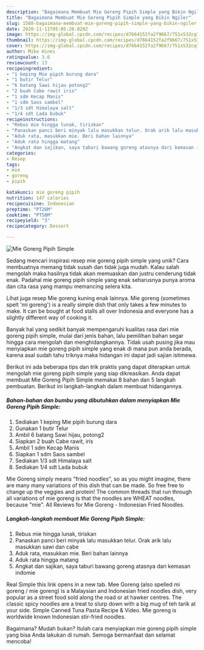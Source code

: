 ```yaml
---
description: "Bagaimana Membuat Mie Goreng Pipih Simple yang Bikin Ngiler"
title: "Bagaimana Membuat Mie Goreng Pipih Simple yang Bikin Ngiler"
slug: 1588-bagaimana-membuat-mie-goreng-pipih-simple-yang-bikin-ngiler
date: 2020-11-11T05:05:28.020Z
image: https://img-global.cpcdn.com/recipes/d7664152fa2f9667/751x532cq70/mie-goreng-pipih-simple-foto-resep-utama.jpg
thumbnail: https://img-global.cpcdn.com/recipes/d7664152fa2f9667/751x532cq70/mie-goreng-pipih-simple-foto-resep-utama.jpg
cover: https://img-global.cpcdn.com/recipes/d7664152fa2f9667/751x532cq70/mie-goreng-pipih-simple-foto-resep-utama.jpg
author: Mike Hines
ratingvalue: 3.6
reviewcount: 13
recipeingredient:
- "1 keping Mie pipih burung dara"
- "1 butir Telur"
- "6 batang Sawi hijau potong2"
- "2 buah Cabe rawit iris"
- "1 sdm Kecap Manis"
- "1 sdm Saos sambel"
- "1/3 sdt Himalaya salt"
- "1/4 sdt Lada bubuk"
recipeinstructions:
- "Rebus mie hingga lunak, tiriskan"
- "Panaskan panci beri minyak lalu masukkan telur. Orak arik lalu masukkan sawi dan cabe"
- "Aduk rata, masukkan mie. Beri bahan lainnya"
- "Aduk rata hingga matang"
- "Angkat dan sajikan, saya taburi bawang goreng atasnya dari kemasan indomie"
categories:
- Resep
tags:
- mie
- goreng
- pipih

katakunci: mie goreng pipih 
nutrition: 147 calories
recipecuisine: Indonesian
preptime: "PT26M"
cooktime: "PT58M"
recipeyield: "3"
recipecategory: Dessert

---
```



![Mie Goreng Pipih Simple](https://img-global.cpcdn.com/recipes/d7664152fa2f9667/751x532cq70/mie-goreng-pipih-simple-foto-resep-utama.jpg)

Sedang mencari inspirasi resep mie goreng pipih simple yang unik? Cara membuatnya memang tidak susah dan tidak juga mudah. Kalau salah mengolah maka hasilnya tidak akan memuaskan dan justru cenderung tidak enak. Padahal mie goreng pipih simple yang enak seharusnya punya aroma dan cita rasa yang mampu memancing selera kita.

Lihat juga resep Mie goreng kuning enak lainnya. Mie goreng (sometimes spelt &#39;mi goreng&#39;) is a really simple dish that only takes a few minutes to make. It can be bought at food stalls all over Indonesia and everyone has a slightly different way of cooking it.

Banyak hal yang sedikit banyak mempengaruhi kualitas rasa dari mie goreng pipih simple, mulai dari jenis bahan, lalu pemilihan bahan segar hingga cara mengolah dan menghidangkannya. Tidak usah pusing jika mau menyiapkan mie goreng pipih simple yang enak di mana pun anda berada, karena asal sudah tahu triknya maka hidangan ini dapat jadi sajian istimewa.


Berikut ini ada beberapa tips dan trik praktis yang dapat diterapkan untuk mengolah mie goreng pipih simple yang siap dikreasikan. Anda dapat membuat Mie Goreng Pipih Simple memakai 8 bahan dan 5 langkah pembuatan. Berikut ini langkah-langkah dalam membuat hidangannya.

<!--inarticleads1-->

##### Bahan-bahan dan bumbu yang dibutuhkan dalam menyiapkan Mie Goreng Pipih Simple:

1. Sediakan 1 keping Mie pipih burung dara
1. Gunakan 1 butir Telur
1. Ambil 6 batang Sawi hijau, potong2
1. Siapkan 2 buah Cabe rawit, iris
1. Ambil 1 sdm Kecap Manis
1. Siapkan 1 sdm Saos sambel
1. Sediakan 1/3 sdt Himalaya salt
1. Sediakan 1/4 sdt Lada bubuk


Mie Goreng simply means &#34;fried noodles&#34;, so as you might imagine, there are many many variations of this dish that can be made. So free free to change up the veggies and protein! The common threads that run through all variations of mie goreng is that the noodles are WHEAT noodles, because &#34;mie&#34;. All Reviews for Mie Goreng - Indonesian Fried Noodles. 

<!--inarticleads2-->

##### Langkah-langkah membuat Mie Goreng Pipih Simple:

1. Rebus mie hingga lunak, tiriskan
1. Panaskan panci beri minyak lalu masukkan telur. Orak arik lalu masukkan sawi dan cabe
1. Aduk rata, masukkan mie. Beri bahan lainnya
1. Aduk rata hingga matang
1. Angkat dan sajikan, saya taburi bawang goreng atasnya dari kemasan indomie


Real Simple this link opens in a new tab. Mee Goreng (also spelled mi goreng / mie goreng) is a Malaysian and Indonesian fried noodles dish, very popular as a street food sold along the road or at hawker centres. The classic spicy noodles are a treat to slurp down with a big mug of teh tarik at your side. Simple Canned Tuna Pasta Recipe &amp; Video. Mie goreng is worldwide known Indonesian stir-fried noodles. 

Bagaimana? Mudah bukan? Itulah cara menyiapkan mie goreng pipih simple yang bisa Anda lakukan di rumah. Semoga bermanfaat dan selamat mencoba!
